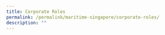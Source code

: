 ```yaml
---
title: Corporate Roles
permalink: /permalink/maritime-singapore/corporate-roles/
description: ""
---
```

